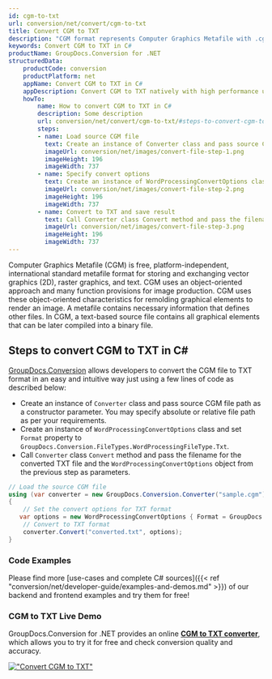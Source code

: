 ```yaml
---
id: cgm-to-txt
url: conversion/net/convert/cgm-to-txt
title: Convert CGM to TXT
description: "CGM format represents Computer Graphics Metafile with .cgm extension. Learn how to convert CGM to TXT file programmatically in C# language using GroupDocs.Conversion for .NET library."
keywords: Convert CGM to TXT in C#
productName: GroupDocs.Conversion for .NET
structuredData:
    productCode: conversion
    productPlatform: net
    appName: Convert CGM to TXT in C#
    appDescription: Convert CGM to TXT natively with high performance using C# language and server side GroupDocs.Conversion for .NET APIs, without the use of any software like Microsoft or Open Office.
    howTo:
        name: How to convert CGM to TXT in C# 
        description: Some description
        url: conversion/net/convert/cgm-to-txt/#steps-to-convert-cgm-to-txt-in-c
        steps:
        - name: Load source CGM file 
          text: Create an instance of Converter class and pass source CGM file path as a constructor parameter. You may specify absolute or relative file path as per your requirements. 
          imageUrl: conversion/net/images/convert-file-step-1.png
          imageHeight: 196
          imageWidth: 737
        - name: Specify convert options 
          text: Create an instance of WordProcessingConvertOptions class.
          imageUrl: conversion/net/images/convert-file-step-2.png
          imageHeight: 196
          imageWidth: 737
        - name: Convert to TXT and save result 
          text: Call Converter class Convert method and pass the filename for the converted HTML file and the WordProcessingConvertOptions object from the previous step as parameters.
          imageUrl: conversion/net/images/convert-file-step-3.png
          imageHeight: 196
          imageWidth: 737
---
```


Computer Graphics Metafile (CGM) is free, platform-independent, international standard metafile format for storing and exchanging vector graphics (2D), raster graphics, and text. CGM uses an object-oriented approach and many function provisions for image production. CGM uses these object-oriented characteristics for remolding graphical elements to render an image. A metafile contains necessary information that defines other files. In CGM, a text-based source file contains all graphical elements that can be later compiled into a binary file.

## Steps to convert CGM to TXT in C#

[GroupDocs.Conversion](https://products.groupdocs.com/conversion/net) allows developers to convert the CGM file to TXT format in an easy and intuitive way just using a few lines of code as described below:

* Create an instance of `Converter` class and pass source CGM file path as a constructor parameter. You may specify absolute or relative file path as per your requirements. 
* Create an instance of `WordProcessingConvertOptions` class and set `Format` property to `GroupDocs.Conversion.FileTypes.WordProcessingFileType.Txt`.
* Call `Converter` class `Convert` method and pass the filename for the converted TXT file and the `WordProcessingConvertOptions` object from the previous step as parameters.

```csharp
// Load the source CGM file
using (var converter = new GroupDocs.Conversion.Converter("sample.cgm"))
{
    // Set the convert options for TXT format
   var options = new WordProcessingConvertOptions { Format = GroupDocs.Conversion.FileTypes.WordProcessingFileType.Txt };
    // Convert to TXT format
    converter.Convert("converted.txt", options);
}
```

### Code Examples

Please find more [use-cases and complete C# sources]({{< ref "conversion/net/developer-guide/examples-and-demos.md" >}}) of our backend and frontend examples and try them for free!

### CGM to TXT Live Demo

GroupDocs.Conversion for .NET provides an online [**CGM to TXT converter**](https://products.groupdocs.app/conversion/cgm-to-txt), which allows you to try it for free and check conversion quality and accuracy.

[!["Convert CGM to TXT"](conversion/net/images/convert-to-txt/convert-cgm-to-txt.png)](https://products.groupdocs.app/conversion/cgm-to-txt)